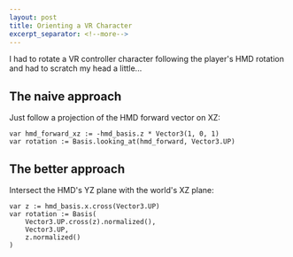 ```yaml
---
layout: post
title: Orienting a VR Character
excerpt_separator: <!--more-->
---
```


I had to rotate a VR controller character following the player's HMD rotation and had to scratch my head a little...
<!--more-->

## The naive approach

Just follow a projection of the HMD forward vector on XZ:

```gdscript
var hmd_forward_xz := -hmd_basis.z * Vector3(1, 0, 1)
var rotation := Basis.looking_at(hmd_forward, Vector3.UP)
```

<script type="module" src="/assets/vr-hmd-forward.js"></script>
<div id="vr-hmd-forward-root"></div>

## The better approach

Intersect the HMD's YZ plane with the world's XZ plane:

```gdscript
var z := hmd_basis.x.cross(Vector3.UP)
var rotation := Basis(
    Vector3.UP.cross(z).normalized(),
    Vector3.UP,
    z.normalized()
)
```

<script type="module" src="/assets/vr-hmd-planes.js"></script>
<div id="vr-hmd-planes-root"></div>
